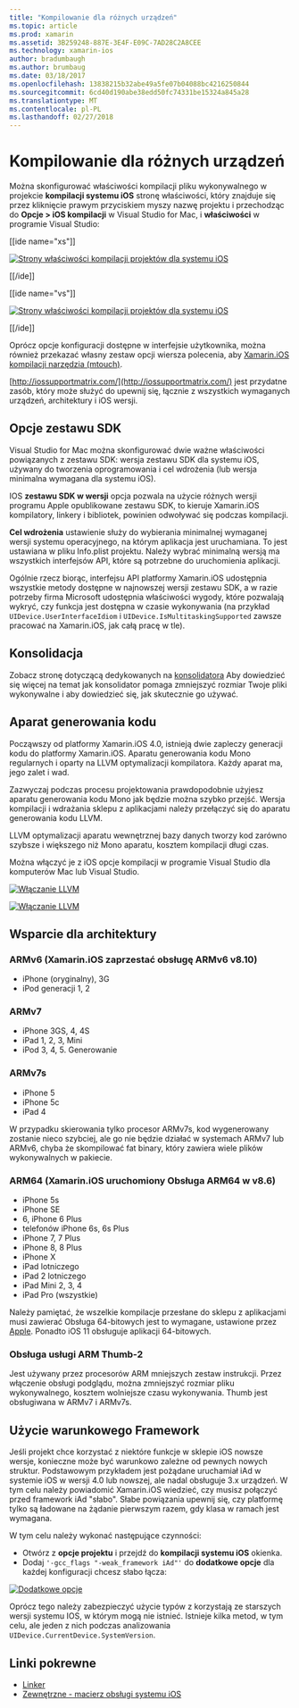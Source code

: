 ```yaml
---
title: "Kompilowanie dla różnych urządzeń"
ms.topic: article
ms.prod: xamarin
ms.assetid: 3B259248-887E-3E4F-E09C-7AD28C2A8CEE
ms.technology: xamarin-ios
author: bradumbaugh
ms.author: brumbaug
ms.date: 03/18/2017
ms.openlocfilehash: 13838215b32abe49a5fe07b04088bc4216250844
ms.sourcegitcommit: 6cd40d190abe38edd50fc74331be15324a845a28
ms.translationtype: MT
ms.contentlocale: pl-PL
ms.lasthandoff: 02/27/2018
---
```

# <a name="compiling-for-different-devices"></a>Kompilowanie dla różnych urządzeń

Można skonfigurować właściwości kompilacji pliku wykonywalnego w projekcie **kompilacji systemu iOS** stronę właściwości, który znajduje się przez kliknięcie prawym przyciskiem myszy nazwę projektu i przechodząc do **Opcje > iOS kompilacji** w Visual Studio for Mac, i **właściwości** w programie Visual Studio:

[[ide name="xs"]]

[ ![](compiling-for-different-devices-images/image1.png "Strony właściwości kompilacji projektów dla systemu iOS")](compiling-for-different-devices-images/image1.png) 

[[/ide]] 

[[ide name="vs"]]

[ ![](compiling-for-different-devices-images/image1a.png "Strony właściwości kompilacji projektów dla systemu iOS")](compiling-for-different-devices-images/image1a.png)

[[/ide]]

Oprócz opcje konfiguracji dostępne w interfejsie użytkownika, można również przekazać własny zestaw opcji wiersza polecenia, aby [Xamarin.iOS kompilacji narzędzia (mtouch)](~/ios/deploy-test/mtouch.md).

[http://iossupportmatrix.com/](http://iossupportmatrix.com/) jest przydatne zasób, który może służyć do upewnij się, łącznie z wszystkich wymaganych urządzeń, architektury i iOS wersji.

 <a name="SDK_Options" />


## <a name="sdk-options"></a>Opcje zestawu SDK

Visual Studio for Mac można skonfigurować dwie ważne właściwości powiązanych z zestawu SDK: wersja zestawu SDK dla systemu iOS, używany do tworzenia oprogramowania i cel wdrożenia (lub wersja minimalna wymagana dla systemu iOS).

IOS **zestawu SDK w wersji** opcja pozwala na użycie różnych wersji programu Apple opublikowane zestawu SDK, to kieruje Xamarin.iOS kompilatory, linkery i bibliotek, powinien odwoływać się podczas kompilacji. 

**Cel wdrożenia** ustawienie służy do wybierania minimalnej wymaganej wersji systemu operacyjnego, na którym aplikacja jest uruchamiana. To jest ustawiana w pliku Info.plist projektu. Należy wybrać minimalną wersją ma wszystkich interfejsów API, które są potrzebne do uruchomienia aplikacji.

Ogólnie rzecz biorąc, interfejsu API platformy Xamarin.iOS udostępnia wszystkie metody dostępne w najnowszej wersji zestawu SDK, a w razie potrzeby firma Microsoft udostępnia właściwości wygody, które pozwalają wykryć, czy funkcja jest dostępna w czasie wykonywania (na przykład `UIDevice.UserInterfaceIdiom` i `UIDevice.IsMultitaskingSupported` zawsze pracować na Xamarin.iOS, jak całą pracę w tle).

 <a name="Linking" />


## <a name="linking"></a>Konsolidacja

Zobacz stronę dotyczącą dedykowanych na [konsolidatora](~/ios/deploy-test/linker.md) Aby dowiedzieć się więcej na temat jak konsolidator pomaga zmniejszyć rozmiar Twoje pliki wykonywalne i aby dowiedzieć się, jak skutecznie go używać.

 <a name="Code_Generation_Engine" />


## <a name="code-generation-engine"></a>Aparat generowania kodu

Począwszy od platformy Xamarin.iOS 4.0, istnieją dwie zapleczy generacji kodu do platformy Xamarin.iOS. Aparatu generowania kodu Mono regularnych i oparty na LLVM optymalizacji kompilatora. Każdy aparat ma, jego zalet i wad.

Zazwyczaj podczas procesu projektowania prawdopodobnie użyjesz aparatu generowania kodu Mono jak będzie można szybko przejść. Wersja kompilacji i wdrażania sklepu z aplikacjami należy przełączyć się do aparatu generowania kodu LLVM.

LLVM optymalizacji aparatu wewnętrznej bazy danych tworzy kod zarówno szybsze i większego niż Mono aparatu, kosztem kompilacji długi czas.

Można włączyć je z iOS opcje kompilacji w programie Visual Studio dla komputerów Mac lub Visual Studio.

[ ![](compiling-for-different-devices-images/image2.png "Włączanie LLVM")](compiling-for-different-devices-images/image2.png)

[ ![](compiling-for-different-devices-images/image2a.png "Włączanie LLVM")](compiling-for-different-devices-images/image2a.png)

 <a name="ARMV7_and_ARMV7s_support" />


## <a name="architecture-support"></a>Wsparcie dla architektury

<a name="armv6-discontinued" />

### <a name="armv6-xamarinios-discontinued-support-for-armv6-with-v810"></a>ARMv6 (Xamarin.iOS zaprzestać obsługę ARMv6 v8.10)

- iPhone (oryginalny), 3G
- iPod generacji 1, 2

### <a name="armv7"></a>ARMv7

- iPhone 3GS, 4, 4S
- iPad 1, 2, 3, Mini
- iPod 3, 4, 5. Generowanie

### <a name="armv7s"></a>ARMv7s

- iPhone 5
- iPhone 5c
- iPad 4

W przypadku skierowania tylko procesor ARMv7s, kod wygenerowany zostanie nieco szybciej, ale go nie będzie działać w systemach ARMv7 lub ARMv6, chyba że skompilować fat binary, który zawiera wiele plików wykonywalnych w pakiecie.

### <a name="arm64-xamarinios-started-supporting-arm64-in-v86"></a>ARM64 (Xamarin.iOS uruchomiony Obsługa ARM64 w v8.6)

- iPhone 5s
- iPhone SE
- 6, iPhone 6 Plus
- telefonów iPhone 6s, 6s Plus
- iPhone 7, 7 Plus
- iPhone 8, 8 Plus
- iPhone X
- iPad lotniczego
- iPad 2 lotniczego
- iPad Mini 2, 3, 4
- iPad Pro (wszystkie)

Należy pamiętać, że wszelkie kompilacje przesłane do sklepu z aplikacjami musi zawierać Obsługa 64-bitowych jest to wymagane, ustawione przez [Apple](https://developer.apple.com/news/?id=12172014b). Ponadto iOS 11 obsługuje aplikacji 64-bitowych.

 <a name="ARM_Thumb_Support" />


### <a name="arm-thumb-2-support"></a>Obsługa usługi ARM Thumb-2

Jest używany przez procesorów ARM mniejszych zestaw instrukcji. Przez włączenie obsługi podglądu, można zmniejszyć rozmiar pliku wykonywalnego, kosztem wolniejsze czasu wykonywania. Thumb jest obsługiwana w ARMv7 i ARMv7s.

 <a name="Conditional_framwork_useage" />


## <a name="conditional-framework-usage"></a>Użycie warunkowego Framework

Jeśli projekt chce korzystać z niektóre funkcje w sklepie iOS nowsze wersje, konieczne może być warunkowo zależne od pewnych nowych struktur. Podstawowym przykładem jest pożądane uruchamiał iAd w systemie iOS w wersji 4.0 lub nowszej, ale nadal obsługuje 3.x urządzeń. W tym celu należy powiadomić Xamarin.iOS wiedzieć, czy musisz połączyć przed framework iAd "słabo". Słabe powiązania upewnij się, czy platformę tylko są ładowane na żądanie pierwszym razem, gdy klasa w ramach jest wymagana.

W tym celu należy wykonać następujące czynności:

-  Otwórz z **opcje projektu** i przejdź do **kompilacji systemu iOS** okienka.
-  Dodaj `'-gcc_flags "-weak_framework iAd"'` do **dodatkowe opcje** dla każdej konfiguracji chcesz słabo łącza:


[ ![](compiling-for-different-devices-images/image3.png "Dodatkowe opcje")](compiling-for-different-devices-images/image3.png)


Oprócz tego należy zabezpieczyć użycie typów z korzystają ze starszych wersji systemu IOS, w którym mogą nie istnieć. Istnieje kilka metod, w tym celu, ale jeden z nich podczas analizowania `UIDevice.CurrentDevice.SystemVersion`.



## <a name="related-links"></a>Linki pokrewne

- [Linker](~/ios/deploy-test/linker.md)
- [Zewnętrzne - macierz obsługi systemu iOS](http://iossupportmatrix.com/)
